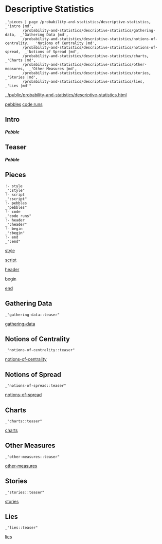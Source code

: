 # Descriptive Statistics

    _"pieces | page /probability-and-statistics/descriptive-statistics, _'intro |md',
            /probability-and-statistics/descriptive-statistics/gathering-data,  _'Gathering Data |md',
            /probability-and-statistics/descriptive-statistics/notions-of-centrality,  _'Notions of Centrality |md',
            /probability-and-statistics/descriptive-statistics/notions-of-spread,  _'Notions of Spread |md',
            /probability-and-statistics/descriptive-statistics/charts,  _'Charts |md',
            /probability-and-statistics/descriptive-statistics/other-measures,  _'Other Measures |md',
            /probability-and-statistics/descriptive-statistics/stories,  _'Stories |md',
            /probability-and-statistics/descriptive-statistics/lies,  _'Lies |md'"

[../public/probability-and-statistics/descriptive-statistics.html](# "save:")

[pebbles](#pebble "h5: | .join \n")
[code runs](#code "h5: | .join \n")

## Intro

##### Pebble

## Teaser

##### Pebble

## Pieces

    !- style
    _":style"
    !- script
    _":script"
    !- pebbles
    _"pebbles"
    !- code
    _"code runs"
    !- header
    _":header"
    !- begin
    _":begin"
    !- end
    _":end"



[style]() 

[script]()

[header]()

[begin]()

[end]()

## Gathering Data

    _"gathering-data::teaser"


[gathering-data](pages/probability-and-statistics_descriptive-statistics_gathering-data.md "load:")

## Notions of Centrality

    _"notions-of-centrality::teaser"


[notions-of-centrality](pages/probability-and-statistics_descriptive-statistics_notions-of-centrality.md "load:")

## Notions of Spread

    _"notions-of-spread::teaser"


[notions-of-spread](pages/probability-and-statistics_descriptive-statistics_notions-of-spread.md "load:")

## Charts

    _"charts::teaser"


[charts](pages/probability-and-statistics_descriptive-statistics_charts.md "load:")

## Other Measures

    _"other-measures::teaser"


[other-measures](pages/probability-and-statistics_descriptive-statistics_other-measures.md "load:")

## Stories

    _"stories::teaser"


[stories](pages/probability-and-statistics_descriptive-statistics_stories.md "load:")

## Lies

    _"lies::teaser"


[lies](pages/probability-and-statistics_descriptive-statistics_lies.md "load:")